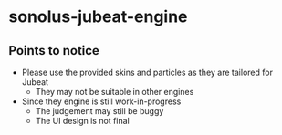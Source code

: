 # sonolus-jubeat-engine

## Points to notice
- Please use the provided skins and particles as they are tailored for Jubeat
  - They may not be suitable in other engines
- Since they engine is still work-in-progress
  - The judgement may still be buggy
  - The UI design is not final
